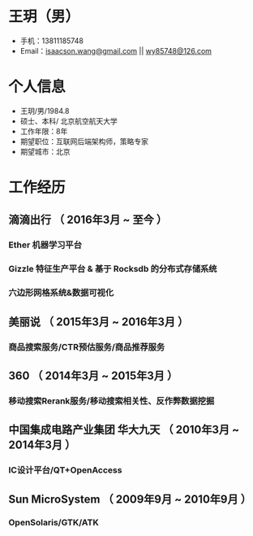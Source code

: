 # 王玥（男）
- 手机：13811185748
- Email：isaacson.wang@gmail.com || wy85748@126.com

# 个人信息
 - 王玥/男/1984.8
 - 硕士、本科/ 北京航空航天大学
 - 工作年限：8年
 - 期望职位：互联网后端架构师，策略专家
 - 期望城市：北京

# 工作经历
## 滴滴出行 （ 2016年3月 ~ 至今 ）

### Ether 机器学习平台
>
>
### Gizzle 特征生产平台 & 基于 Rocksdb 的分布式存储系统
>
>
### 六边形网格系统&数据可视化
>
>
   
## 美丽说 （ 2015年3月 ~ 2016年3月 ）
### 商品搜索服务/CTR预估服务/商品推荐服务 
>
>   
   
## 360 （ 2014年3月 ~ 2015年3月 ）
### 移动搜索Rerank服务/移动搜索相关性、反作弊数据挖掘
>
>   
   
## 中国集成电路产业集团 华大九天 （ 2010年3月 ~ 2014年3月 ）
### IC设计平台/QT+OpenAccess
>
>   
   
## Sun MicroSystem （ 2009年9月 ~ 2010年9月 ）
### OpenSolaris/GTK/ATK 
>
>   
